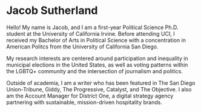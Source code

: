 # Jacob Sutherland
Hello! My name is Jacob, and I am a first-year Political Science Ph.D. student at the University of California Irvine. Before attending UCI, I received my Bachelor of Arts in Political Science with a concentration in American Politcs from the University of California San Diego.

My research interests are centered around participation and inequality in municipal elections in the United States, as well as voting patterns within the LGBTQ+ community and the intersection of journalism and politics.

Outside of academia, I am a writer who has been featured in The San Diego Union-Tribune, Giddy, The Progressive, Catalyst, and The Objective. I also am the Account Manager for District One, a digital strategy agency partnering with sustainable, mission-driven hospitality brands.
